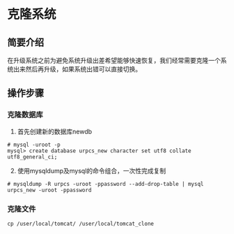 # 克隆系统

## 简要介绍

在升级系统之前为避免系统升级出差希望能够快速恢复，我们经常需要克隆一个系统出来然后再升级，如果系统出错可以直接切换。


## 操作步骤

### 克隆数据库
1. 首先创建新的数据库newdb

```
# mysql -uroot -p
mysql> create database urpcs_new character set utf8 collate utf8_general_ci;
```

2. 使用mysqldump及mysql的命令组合，一次性完成复制
```
# mysqldump -R urpcs -uroot -ppassword --add-drop-table | mysql urpcs_new -uroot -ppassword
```

### 克隆文件

```
cp /user/local/tomcat/ /user/local/tomcat_clone
```

